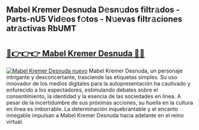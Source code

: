 ## Mabel Kremer Desnuda D𝚎sn𝚞dos filtr𝚊dos - Parts-nU5 Vid𝚎os f𝚘tos - N𝚞evas filtr𝚊ciones atr𝚊ctivas RbUMT

# <h2><a href="http://mbcrlez.tromn.icu/?c=Mabel+Kremer+Desnuda">🔗👉👉👉 Mabel Kremer Desnuda 🔗🔗</a></h2>

[![Mabel Kremer Desnuda nuevo](https://i.imgur.com/pEAQMta.gif)](http://mbcrlez.tromn.icu/?c=Mabel+Kremer+Desnuda)
Mabel Kremer Desnuda, un personaje intrigante y desconcertante, trasciende las etiquetas simples. Su uso innovador de los medios digitales para la autopresentación ha cautivado y enfurecido a los espectadores, estimulando debates sobre el consentimiento, la identidad y la esencia de las sociedades en línea. A pesar de la incertidumbre de sus próximas acciones, su huella en la cultura en línea es imborrable. La determinación inquebrantable y el encanto innegable impulsan a Mabel Kremer Desnuda hacia adelante en el reino virtual.
